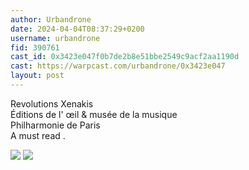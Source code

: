 ```yaml
---
author: Urbandrone 
date: 2024-04-04T08:37:29+0200
username: urbandrone
fid: 390761
cast_id: 0x3423e047f0b7de2b8e51bbe2549c9acf2aa1190d
cast: https://warpcast.com/urbandrone/0x3423e047
layout: post
---
```

Revolutions Xenakis  
Éditions de l' œil & musée de la musique  
Philharmonie de Paris   
A must read .  

![](https://imagedelivery.net/BXluQx4ige9GuW0Ia56BHw/8552ad30-28b1-4f17-d9a9-79cd0b836b00/original)
![](https://imagedelivery.net/BXluQx4ige9GuW0Ia56BHw/48d8f8da-d03d-42e5-8e9d-13216c6c7c00/original)